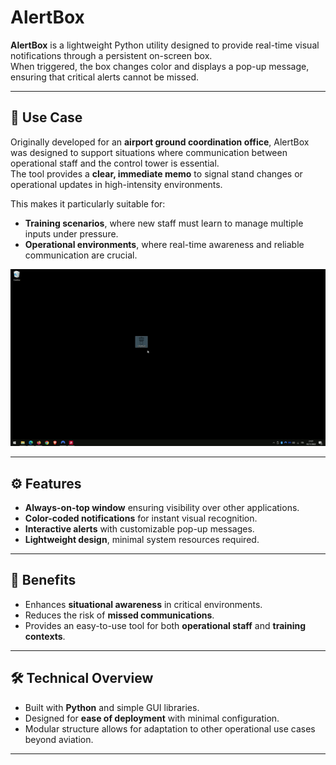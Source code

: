 # AlertBox  

**AlertBox** is a lightweight Python utility designed to provide real-time visual notifications through a persistent on-screen box.  
When triggered, the box changes color and displays a pop-up message, ensuring that critical alerts cannot be missed.  

---

## 🎯 Use Case  
Originally developed for an **airport ground coordination office**, AlertBox was designed to support situations where communication between operational staff and the control tower is essential.  
The tool provides a **clear, immediate memo** to signal stand changes or operational updates in high-intensity environments.  

This makes it particularly suitable for:  
- **Training scenarios**, where new staff must learn to manage multiple inputs under pressure.  
- **Operational environments**, where real-time awareness and reliable communication are crucial.  

![AlertBox Demo](https://github.com/MaurizioCarrara/AlertBox/blob/main/AlertBox.gif)  

---

## ⚙️ Features  
- **Always-on-top window** ensuring visibility over other applications.  
- **Color-coded notifications** for instant visual recognition.  
- **Interactive alerts** with customizable pop-up messages.  
- **Lightweight design**, minimal system resources required.  

---

## 🚀 Benefits  
- Enhances **situational awareness** in critical environments.  
- Reduces the risk of **missed communications**.  
- Provides an easy-to-use tool for both **operational staff** and **training contexts**.  

---

## 🛠️ Technical Overview  
- Built with **Python** and simple GUI libraries.  
- Designed for **ease of deployment** with minimal configuration.  
- Modular structure allows for adaptation to other operational use cases beyond aviation.  

---
